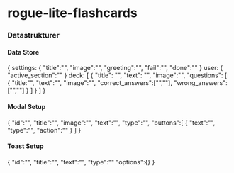 # rogue-lite-flashcards


### Datastrukturer

#### Data Store

{
    settings: {
        "title":"",
        "image":"",
        "greeting":"",
        "fail":"",
        "done":""
    }
    user: {
        "active_section":""
    }
    deck: [
        {
            "title": "",
            "text": "",
            "image":"",
            "questions": [
                {
                    "title:"",
                    "text":"",
                    "image":"",
                    "correct_answers":["",""],
                    "wrong_answers":["",""]
                }
            ]
        }
    ]
}

#### Modal Setup

{
    "id":"",
    "title":"",
    "image":"",
    "text":"",
    "type":"",
    "buttons":[
        {
            "text":"",
            "type":"",
            "action":""
        }
    ]
}

#### Toast Setup
{
    "id":"",
    "title":"",
    "text":"",
    "type":""
    "options":{}
}